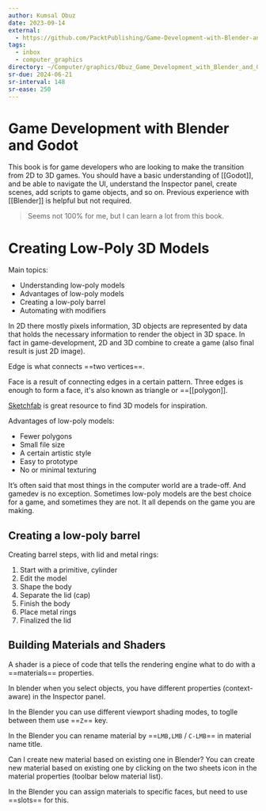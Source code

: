 ```yaml
---
author: Kumsal Obuz
date: 2023-09-14
external:
  - https://github.com/PacktPublishing/Game-Development-with-Blender-and-Godot
tags:
  - inbox
  - computer_graphics
directory: ~/Computer/graphics/Obuz_Game_Development_with_Blender_and_Godot/
sr-due: 2024-06-21
sr-interval: 148
sr-ease: 250
---
```


# Game Development with Blender and Godot

This book is for game developers who are looking to make the transition from 2D
to 3D games. You should have a basic understanding of [[Godot]], and be able to
navigate the UI, understand the Inspector panel, create scenes, add scripts to
game objects, and so on. Previous experience with [[Blender]] is helpful but not
required.

> Seems not 100% for me, but I can learn a lot from this book.

# Creating Low-Poly 3D Models

Main topics:

- Understanding low-poly models
- Advantages of low-poly models
- Creating a low-poly barrel
- Automating with modifiers

In 2D there mostly pixels information, 3D objects are represented by data that
holds the necessary information to render the object in 3D space.
In fact in game-development, 2D and 3D combine to create a game (also final
result is just 2D image).

Edge is what connects ==two vertices==.

Face is a result of connecting edges in a certain pattern. Three edges is enough
to form a face, it's also known as triangle or ==[[polygon]].

[Sketchfab](https://sketchfab.com/) is great resource to find 3D models for
inspiration.

Advantages of low-poly models:

- Fewer polygons
- Small file size
- A certain artistic style
- Easy to prototype
- No or minimal texturing

It’s often said that most things in the computer world are a trade-off. And
gamedev is no exception. Sometimes low-poly models are the best choice for a
game, and sometimes they are not. It all depends on the game you are making.

## Creating a low-poly barrel

Creating barrel steps, with lid and metal rings:

1. Start with a primitive, cylinder
2. Edit the model
3. Shape the body
4. Separate the lid (cap)
5. Finish the body
6. Place metal rings
7. Finalized the lid

## Building Materials and Shaders

A shader is a piece of code that tells the rendering engine what to do with
a ==materials== properties.

In blender when you select objects, you have different properties
(context-aware) in the Inspector panel.

In the Blender you can use different viewport shading modes, to toglle between
them use ==`Z`== key.

In the Blender you can rename material by ==`LMB,LMB` / `C-LMB`== in material
name title.

Can I create new material based on existing one in Blender?
&#10;
You can create new material based on existing one by clicking on the two sheets
icon in the material properties (toolbar below material list).

In the Blender you can assign materials to specific faces, but need to use
==slots== for this.



